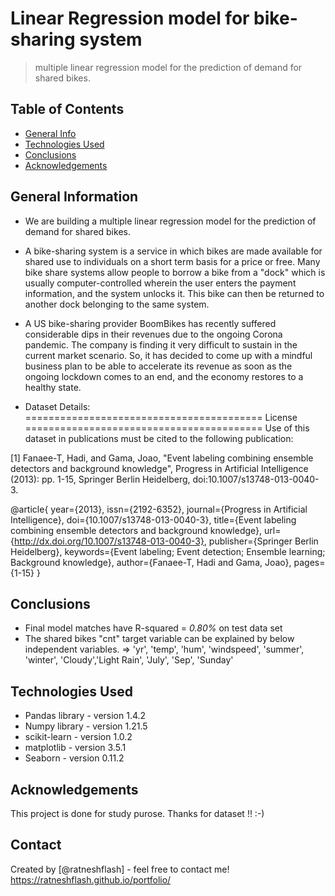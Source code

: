 # Linear Regression model for bike-sharing system
> multiple linear regression model for the prediction of demand for shared bikes.

## Table of Contents
* [General Info](#general-information)
* [Technologies Used](#technologies-used)
* [Conclusions](#conclusions)
* [Acknowledgements](#acknowledgements)

<!-- You can include any other section that is pertinent to your problem -->

## General Information
- We are building a multiple linear regression model for the prediction of demand for shared bikes.

- A bike-sharing system is a service in which bikes are made available for shared use 
to individuals on a short term basis for a price or free. Many bike share systems 
allow people to borrow a bike from a "dock" which is usually computer-controlled 
wherein the user enters the payment information, and the system unlocks it.
This bike can then be returned to another dock belonging to the same system.

- A US bike-sharing provider BoomBikes has recently suffered considerable dips in their 
revenues due to the ongoing Corona pandemic. The company is finding it very difficult 
to sustain in the current market scenario. So, it has decided to come up with a mindful 
business plan to be able to accelerate its revenue as soon as the ongoing lockdown comes 
to an end, and the economy restores to a healthy state. 

- Dataset Details:
=========================================
License
=========================================
Use of this dataset in publications must be cited to the following publication:

[1] Fanaee-T, Hadi, and Gama, Joao, "Event labeling combining ensemble detectors and background knowledge", Progress in Artificial Intelligence (2013): pp. 1-15, Springer Berlin Heidelberg, doi:10.1007/s13748-013-0040-3.

@article{
	year={2013},
	issn={2192-6352},
	journal={Progress in Artificial Intelligence},
	doi={10.1007/s13748-013-0040-3},
	title={Event labeling combining ensemble detectors and background knowledge},
	url={http://dx.doi.org/10.1007/s13748-013-0040-3},
	publisher={Springer Berlin Heidelberg},
	keywords={Event labeling; Event detection; Ensemble learning; Background knowledge},
	author={Fanaee-T, Hadi and Gama, Joao},
	pages={1-15}
}

## Conclusions
- Final model matches have R-squared = *0.80%* on test data set
- The shared bikes "cnt" target variable can be explained by below independent variables.
=> 'yr', 'temp', 'hum', 'windspeed', 'summer', 'winter', 'Cloudy','Light Rain', 'July', 'Sep', 'Sunday'

## Technologies Used
- Pandas library - version 1.4.2
- Numpy library - version 1.21.5
- scikit-learn - version 1.0.2
- matplotlib - version 3.5.1
- Seaborn - version 0.11.2

## Acknowledgements
This project is done for study purose.
Thanks for dataset !! :-)


## Contact
Created by [@ratneshflash] - feel free to contact me!
https://ratneshflash.github.io/portfolio/


<!-- Optional -->
<!-- ## License -->
<!-- This project is open source and available under the [... License](). -->

<!-- You don't have to include all sections - just the one's relevant to your project -->